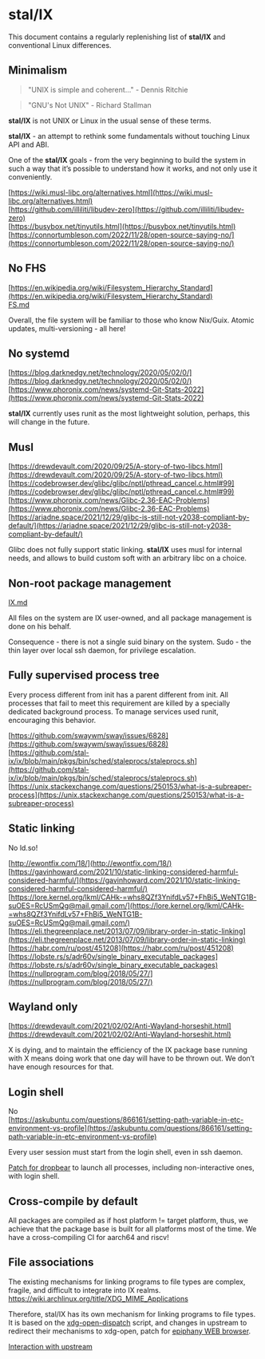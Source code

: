 # stal/IX


This document contains a regularly replenishing list of **stal/IX** and conventional Linux differences.

## Minimalism

> "UNIX is simple and coherent..." - Dennis Ritchie

> "GNU's Not UNIX" -  Richard Stallman

**stal/IX** is not UNIX or Linux in the usual sense of these terms.

**stal/IX** - an attempt to rethink some fundamentals without touching Linux API and ABI.

One of the **stal/IX** goals - from the very beginning to build the system in such a way that it’s possible to understand how it works, and not only use it conveniently.

[https://wiki.musl-libc.org/alternatives.html](https://wiki.musl-libc.org/alternatives.html)<br>
[https://github.com/illiliti/libudev-zero](https://github.com/illiliti/libudev-zero)<br>
[https://busybox.net/tinyutils.html](https://busybox.net/tinyutils.html)<br>
[https://connortumbleson.com/2022/11/28/open-source-saying-no/](https://connortumbleson.com/2022/11/28/open-source-saying-no/)

## No FHS

[https://en.wikipedia.org/wiki/Filesystem_Hierarchy_Standard](https://en.wikipedia.org/wiki/Filesystem_Hierarchy_Standard)<br>
[FS.md](FS.md) 

Overall, the file system will be familiar to those who know Nix/Guix. Atomic updates, multi-versioning - all here!

## No systemd

[https://blog.darknedgy.net/technology/2020/05/02/0/](https://blog.darknedgy.net/technology/2020/05/02/0/)<br>
[https://www.phoronix.com/news/systemd-Git-Stats-2022](https://www.phoronix.com/news/systemd-Git-Stats-2022)

**stal/IX** currently uses runit as the most lightweight solution, perhaps, this will change in the future.

## Musl

[https://drewdevault.com/2020/09/25/A-story-of-two-libcs.html](https://drewdevault.com/2020/09/25/A-story-of-two-libcs.html)<br>
[https://codebrowser.dev/glibc/glibc/nptl/pthread_cancel.c.html#99](https://codebrowser.dev/glibc/glibc/nptl/pthread_cancel.c.html#99)<br>
[https://www.phoronix.com/news/Glibc-2.36-EAC-Problems](https://www.phoronix.com/news/Glibc-2.36-EAC-Problems)
[https://ariadne.space/2021/12/29/glibc-is-still-not-y2038-compliant-by-default/](https://ariadne.space/2021/12/29/glibc-is-still-not-y2038-compliant-by-default/)

Glibc does not fully support static linking. **stal/IX** uses musl for internal needs, and allows to build custom soft with an arbitrary libc on a choice.

## Non-root package management

[IX.md](IX.md) 

All files on the system are IX user-owned, and all package management is done on his behalf.

Consequence - there is not a single suid binary on the system. Sudo - the thin layer over local ssh daemon, for privilege escalation.

## Fully supervised process tree

Every process different from init has a parent different from init. All processes that fail to meet this requirement are killed by a specially dedicated background process. To manage services used runit, encouraging this behavior.

[https://github.com/swaywm/sway/issues/6828](https://github.com/swaywm/sway/issues/6828)<br>
[https://github.com/stal-ix/ix/blob/main/pkgs/bin/sched/staleprocs/staleprocs.sh](https://github.com/stal-ix/ix/blob/main/pkgs/bin/sched/staleprocs/staleprocs.sh)<br>
[https://unix.stackexchange.com/questions/250153/what-is-a-subreaper-process](https://unix.stackexchange.com/questions/250153/what-is-a-subreaper-process)

## Static linking

No ld.so!

[http://ewontfix.com/18/](http://ewontfix.com/18/)
[https://gavinhoward.com/2021/10/static-linking-considered-harmful-considered-harmful/](https://gavinhoward.com/2021/10/static-linking-considered-harmful-considered-harmful/)<br>
[https://lore.kernel.org/lkml/CAHk-=whs8QZf3YnifdLv57+FhBi5_WeNTG1B-suOES=RcUSmQg@mail.gmail.com/](https://lore.kernel.org/lkml/CAHk-=whs8QZf3YnifdLv57+FhBi5_WeNTG1B-suOES=RcUSmQg@mail.gmail.com/)<br>
[https://eli.thegreenplace.net/2013/07/09/library-order-in-static-linking](https://eli.thegreenplace.net/2013/07/09/library-order-in-static-linking)<br>
[https://habr.com/ru/post/451208](https://habr.com/ru/post/451208)<br>
[https://lobste.rs/s/adr60v/single_binary_executable_packages](https://lobste.rs/s/adr60v/single_binary_executable_packages)<br>
[https://nullprogram.com/blog/2018/05/27/](https://nullprogram.com/blog/2018/05/27/)<br>

## Wayland only

[https://drewdevault.com/2021/02/02/Anti-Wayland-horseshit.html](https://drewdevault.com/2021/02/02/Anti-Wayland-horseshit.html)

X is dying, and to maintain the efficiency of the IX package base running with X means doing work that one day will have to be thrown out. We don’t have enough resources for that.

## Login shell

No<br>
[https://askubuntu.com/questions/866161/setting-path-variable-in-etc-environment-vs-profile](https://askubuntu.com/questions/866161/setting-path-variable-in-etc-environment-vs-profile)

Every user session must start from the login shell, even in ssh daemon.

[Patch for dropbear](https://github.com/stal-ix/ix/blob/main/pkgs/bin/dropbear/ix.sh#L7) to launch all processes, including non-interactive ones, with login shell.

## Cross-compile by default

All packages are compiled as if host platform != target platform, thus, we achieve that the package base is built for all platforms most of the time. We have a cross-compiling CI for aarch64 and riscv!

## File associations

The existing mechanisms for linking programs to file types are complex, fragile, and difficult to integrate into IX realms. https://wiki.archlinux.org/title/XDG_MIME_Applications

Therefore, stal/IX has its own mechanism for linking programs to file types. It is based on the [xdg-open-dispatch](https://github.com/stal-ix/ix/blob/main/pkgs/bin/xdg/open/scripts/xdg-open-dispatch) script, and changes in upstream to redirect their mechanisms to xdg-open, patch for [epiphany WEB browser](https://github.com/stal-ix/ix/blob/main/pkgs/bin/epiphany/4/ix.sh#L32). 

[Interaction with upstream](UPSTREAM.md)

[# TODO(pg83): cc/c++ override]: <> (This is a comment, it will not be included)
